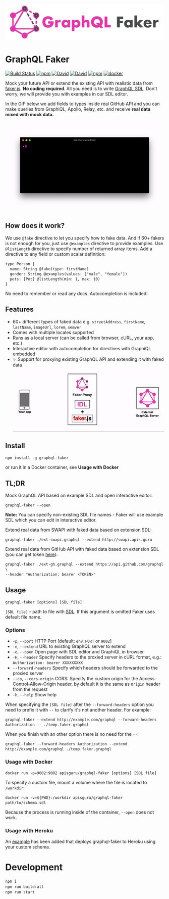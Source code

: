 ![GraphQL Faker logo](./docs/faker-logo-text.png)

# GraphQL Faker

[![Build Status](https://github.com/APIs-guru/graphql-faker/workflows/CI/badge.svg?branch=master)](https://github.com/APIs-guru/graphql-faker/actions?query=branch%3Amaster)
[![npm](https://img.shields.io/npm/v/graphql-faker.svg)](https://www.npmjs.com/package/graphql-faker)
[![David](https://img.shields.io/david/APIs-guru/graphql-faker.svg)](https://david-dm.org/APIs-guru/graphql-faker)
[![David](https://img.shields.io/david/dev/APIs-guru/graphql-faker.svg)](https://david-dm.org/APIs-guru/graphql-faker?type=dev)
[![npm](https://img.shields.io/npm/l/graphql-faker.svg)](https://github.com/APIs-guru/graphql-faker/blob/master/LICENSE)
[![docker](https://img.shields.io/docker/build/apisguru/graphql-faker.svg)](https://hub.docker.com/r/apisguru/graphql-faker/)

Mock your future API or extend the existing API with realistic data from [faker.js](https://github.com/Marak/faker.js). **No coding required**.
All you need is to write [GraphQL SDL](https://alligator.io/graphql/graphql-sdl/). Don't worry, we will provide you with examples in our SDL editor.

In the GIF below we add fields to types inside real GitHub API and you can make queries from GraphiQL, Apollo, Relay, etc. and receive **real data mixed with mock data.**
![demo-gif](./docs/demo.gif)

## How does it work?

We use `@fake` directive to let you specify how to fake data. And if 60+ fakers is not enough for you, just use `@examples` directive to provide examples. Use `@listLength` directive to specify number of returned array items. Add a directive to any field or custom scalar definition:

    type Person {
      name: String @fake(type: firstName)
      gender: String @examples(values: ["male", "female"])
      pets: [Pet] @listLength(min: 1, max: 10)
    }

No need to remember or read any docs. Autocompletion is included!

## Features

- 60+ different types of faked data e.g. `streetAddress`, `firstName`, `lastName`, `imageUrl`, `lorem`, `semver`
- Comes with multiple locales supported
- Runs as a local server (can be called from browser, cURL, your app, etc.)
- Interactive editor with autocompletion for directives with GraphiQL embedded
- ✨ Support for proxying existing GraphQL API and extending it with faked data
  ![Extend mode diagram](./docs/extend-mode.gif)

## Install

    npm install -g graphql-faker

or run it in a Docker container, see **Usage with Docker**

## TL;DR

Mock GraphQL API based on example SDL and open interactive editor:

    graphql-faker --open

**Note:** You can specify non-existing SDL file names - Faker will use example SDL which you can edit in interactive editor.

Extend real data from SWAPI with faked data based on extension SDL:

    graphql-faker ./ext-swapi.graphql --extend http://swapi.apis.guru

Extend real data from GitHub API with faked data based on extension SDL (you can get token [here](https://developer.github.com/early-access/graphql/guides/accessing-graphql/#generating-an-oauth-token)):

    graphql-faker ./ext-gh.graphql --extend https://api.github.com/graphql \
    --header "Authorization: bearer <TOKEN>"

## Usage

    graphql-faker [options] [SDL file]

`[SDL file]` - path to file with [SDL](https://alligator.io/graphql/graphql-sdl/). If this argument is omitted Faker uses default file name.

### Options

- `-p`, `--port` HTTP Port [default: `env.PORT` or `9002`]
- `-e`, `--extend` URL to existing GraphQL server to extend
- `-o`, `--open` Open page with SDL editor and GraphiQL in browser
- `-H`, `--header` Specify headers to the proxied server in cURL format, e.g.: `Authorization: bearer XXXXXXXXX`
- `--forward-headers` Specify which headers should be forwarded to the proxied server
- `--co`, `--cors-origin` CORS: Specify the custom origin for the Access-Control-Allow-Origin header, by default it is the same as `Origin` header from the request
- `-h`, `--help` Show help

When specifying the `[SDL file]` after the `--forward-headers` option you need to prefix it with `--` to clarify it's not another header. For example:

```
graphql-faker --extend http://example.com/graphql --forward-headers Authorization -- ./temp.faker.graphql
```

When you finish with an other option there is no need for the `--`:

```
graphql-faker --forward-headers Authorization --extend http://example.com/graphql ./temp.faker.graphql
```

### Usage with Docker

    docker run -p=9002:9002 apisguru/graphql-faker [options] [SDL file]

To specify a custom file, mount a volume where the file is located to `/workdir`:

    docker run -v=${PWD}:/workdir apisguru/graphql-faker path/to/schema.sdl

Because the process is running inside of the container, `--open` does not work.

### Usage with Heroku

An [example](./examples/heroku/README.md) has been added that deploys graphql-faker to Heroku using your custom schema.

# Development

```sh
npm i
npm run build:all
npm run start
```
